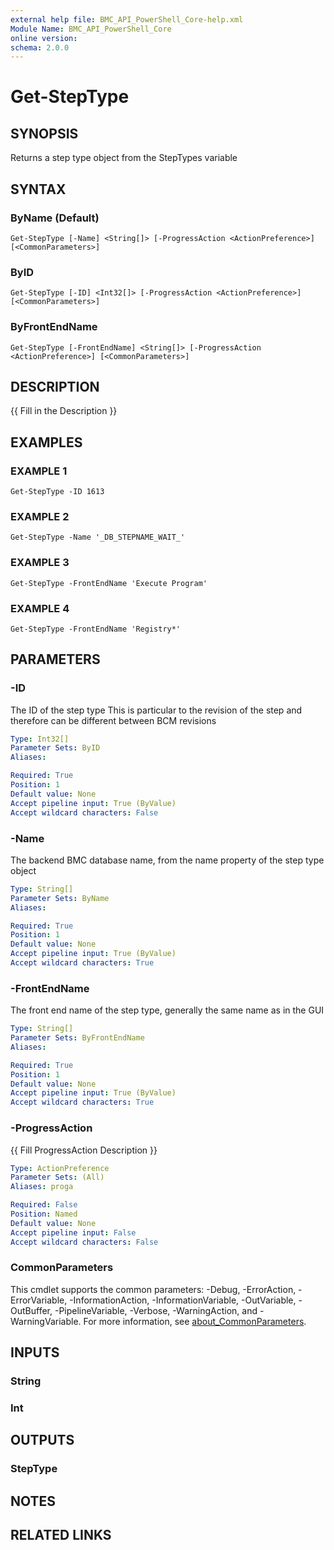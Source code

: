 ```yaml
---
external help file: BMC_API_PowerShell_Core-help.xml
Module Name: BMC_API_PowerShell_Core
online version:
schema: 2.0.0
---
```


# Get-StepType

## SYNOPSIS
Returns a step type object from the StepTypes variable

## SYNTAX

### ByName (Default)
```
Get-StepType [-Name] <String[]> [-ProgressAction <ActionPreference>] [<CommonParameters>]
```

### ByID
```
Get-StepType [-ID] <Int32[]> [-ProgressAction <ActionPreference>] [<CommonParameters>]
```

### ByFrontEndName
```
Get-StepType [-FrontEndName] <String[]> [-ProgressAction <ActionPreference>] [<CommonParameters>]
```

## DESCRIPTION
{{ Fill in the Description }}

## EXAMPLES

### EXAMPLE 1
```
Get-StepType -ID 1613
```

### EXAMPLE 2
```
Get-StepType -Name '_DB_STEPNAME_WAIT_'
```

### EXAMPLE 3
```
Get-StepType -FrontEndName 'Execute Program'
```

### EXAMPLE 4
```
Get-StepType -FrontEndName 'Registry*'
```

## PARAMETERS

### -ID
The ID of the step type
This is particular to the revision of the step and therefore can be different between BCM revisions

```yaml
Type: Int32[]
Parameter Sets: ByID
Aliases:

Required: True
Position: 1
Default value: None
Accept pipeline input: True (ByValue)
Accept wildcard characters: False
```

### -Name
The backend BMC database name, from the name property of the step type object

```yaml
Type: String[]
Parameter Sets: ByName
Aliases:

Required: True
Position: 1
Default value: None
Accept pipeline input: True (ByValue)
Accept wildcard characters: True
```

### -FrontEndName
The front end name of the step type, generally the same name as in the GUI

```yaml
Type: String[]
Parameter Sets: ByFrontEndName
Aliases:

Required: True
Position: 1
Default value: None
Accept pipeline input: True (ByValue)
Accept wildcard characters: True
```

### -ProgressAction
{{ Fill ProgressAction Description }}

```yaml
Type: ActionPreference
Parameter Sets: (All)
Aliases: proga

Required: False
Position: Named
Default value: None
Accept pipeline input: False
Accept wildcard characters: False
```

### CommonParameters
This cmdlet supports the common parameters: -Debug, -ErrorAction, -ErrorVariable, -InformationAction, -InformationVariable, -OutVariable, -OutBuffer, -PipelineVariable, -Verbose, -WarningAction, and -WarningVariable. For more information, see [about_CommonParameters](http://go.microsoft.com/fwlink/?LinkID=113216).

## INPUTS

### String
### Int
## OUTPUTS

### StepType
## NOTES

## RELATED LINKS
